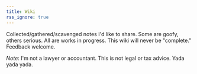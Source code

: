 ```yaml
---
title: Wiki
rss_ignore: true
---
```


Collected/gathered/scavenged notes I'd like to share. Some are goofy, others serious. All are works in progress. This wiki will never be "complete." Feedback welcome.

*Note*: I'm not a lawyer or accountant. This is not legal or tax advice. Yada yada yada.

